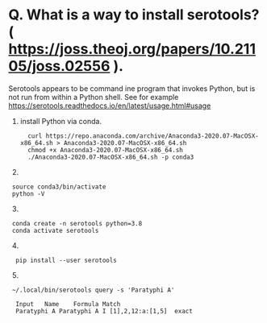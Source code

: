 # Q. What is a way to install serotools? ( https://joss.theoj.org/papers/10.21105/joss.02556 ). 

Serotools appears to be command ine program that invokes Python, but is not run from within a Python shell. See for example https://serotools.readthedocs.io/en/latest/usage.html#usage

1. install Python via conda.

   ```
     curl https://repo.anaconda.com/archive/Anaconda3-2020.07-MacOSX-x86_64.sh > Anaconda3-2020.07-MacOSX-x86_64.sh
     chmod +x Anaconda3-2020.07-MacOSX-x86_64.sh
     ./Anaconda3-2020.07-MacOSX-x86_64.sh -p conda3
   ```
   
2. 

  ```
   source conda3/bin/activate
   python -V
  ```
  
 3. 
 
  ```
   conda create -n serotools python=3.8
   conda activate serotools 
  ```
  
 4. 
  ```
    pip install --user serotools
  ```
  
 5.
  ```
   ~/.local/bin/serotools query -s 'Paratyphi A'
  ```
  
  ```
    Input	Name	Formula	Match
    Paratyphi A	Paratyphi A	I [1],2,12:a:[1,5]	exact
  ```

